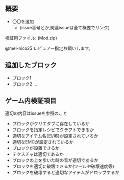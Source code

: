 ## 概要
* 〇〇を追加
  - (issue番号とか,関連issueは全て概要でリンク)

検証用ファイル: (Mod.zip)

@mei-nico25 レビュアー指定お願いします。

## 追加したブロック
* ブロック1
* ブロック2 …

## ゲーム内検証項目
適切の内容はissueを参照のこと
* ブロックがクリエタブに存在しているか
* ブロックを指定レシピでクラフトできるか
* 適切なアイテム名(日/英)が設定されているか
* 適切なEMCが設定されているか
* ブロックが設置できるか
* テクスチャは適切であるか
* ブロックの上を歩いた時の音が適切であるか
* ブロックを適切に破壊できるか(ツールや破壊速度等)
* ブロックを破壊すると適切なアイテムがドロップするか
